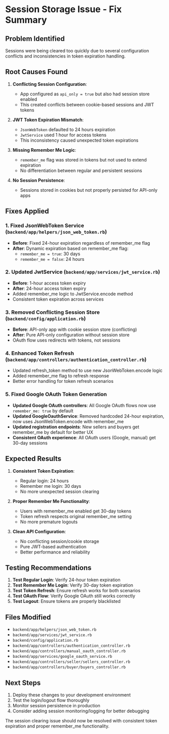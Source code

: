 # Session Storage Issue - Fix Summary

## Problem Identified

Sessions were being cleared too quickly due to several configuration conflicts and inconsistencies in token expiration handling.

## Root Causes Found

1. **Conflicting Session Configuration**:

   - App configured as `api_only = true` but also had session store enabled
   - This created conflicts between cookie-based sessions and JWT tokens

2. **JWT Token Expiration Mismatch**:

   - `JsonWebToken` defaulted to 24 hours expiration
   - `JwtService` used 1 hour for access tokens
   - This inconsistency caused unexpected token expirations

3. **Missing Remember Me Logic**:

   - `remember_me` flag was stored in tokens but not used to extend expiration
   - No differentiation between regular and persistent sessions

4. **No Session Persistence**:
   - Sessions stored in cookies but not properly persisted for API-only apps

## Fixes Applied

### 1. Fixed JsonWebToken Service (`backend/app/helpers/json_web_token.rb`)

- **Before**: Fixed 24-hour expiration regardless of remember_me flag
- **After**: Dynamic expiration based on remember_me flag:
  - `remember_me = true`: 30 days
  - `remember_me = false`: 24 hours

### 2. Updated JwtService (`backend/app/services/jwt_service.rb`)

- **Before**: 1-hour access token expiry
- **After**: 24-hour access token expiry
- Added remember_me logic to JwtService.encode method
- Consistent token expiration across services

### 3. Removed Conflicting Session Store (`backend/config/application.rb`)

- **Before**: API-only app with cookie session store (conflicting)
- **After**: Pure API-only configuration without session store
- OAuth flow uses redirects with tokens, not sessions

### 4. Enhanced Token Refresh (`backend/app/controllers/authentication_controller.rb`)

- Updated refresh_token method to use new JsonWebToken.encode logic
- Added remember_me flag to refresh response
- Better error handling for token refresh scenarios

### 5. Fixed Google OAuth Token Generation

- **Updated Google OAuth controllers**: All Google OAuth flows now use `remember_me: true` by default
- **Updated GoogleOauthService**: Removed hardcoded 24-hour expiration, now uses JsonWebToken.encode with remember_me
- **Updated registration endpoints**: New sellers and buyers get remember_me by default for better UX
- **Consistent OAuth experience**: All OAuth users (Google, manual) get 30-day sessions

## Expected Results

1. **Consistent Token Expiration**:

   - Regular login: 24 hours
   - Remember me login: 30 days
   - No more unexpected session clearing

2. **Proper Remember Me Functionality**:

   - Users with remember_me enabled get 30-day tokens
   - Token refresh respects original remember_me setting
   - No more premature logouts

3. **Clean API Configuration**:
   - No conflicting session/cookie storage
   - Pure JWT-based authentication
   - Better performance and reliability

## Testing Recommendations

1. **Test Regular Login**: Verify 24-hour token expiration
2. **Test Remember Me Login**: Verify 30-day token expiration
3. **Test Token Refresh**: Ensure refresh works for both scenarios
4. **Test OAuth Flow**: Verify Google OAuth still works correctly
5. **Test Logout**: Ensure tokens are properly blacklisted

## Files Modified

- `backend/app/helpers/json_web_token.rb`
- `backend/app/services/jwt_service.rb`
- `backend/config/application.rb`
- `backend/app/controllers/authentication_controller.rb`
- `backend/app/controllers/manual_oauth_controller.rb`
- `backend/app/services/google_oauth_service.rb`
- `backend/app/controllers/seller/sellers_controller.rb`
- `backend/app/controllers/buyer/buyers_controller.rb`

## Next Steps

1. Deploy these changes to your development environment
2. Test the login/logout flow thoroughly
3. Monitor session persistence in production
4. Consider adding session monitoring/logging for better debugging

The session clearing issue should now be resolved with consistent token expiration and proper remember_me functionality.
